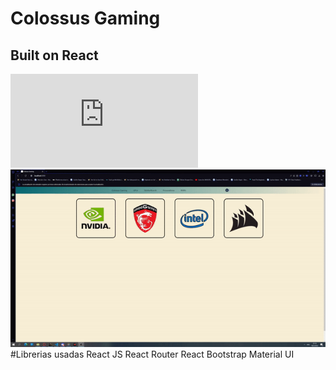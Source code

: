 <h1> Colossus Gaming </>
<h2> Built on React</h2>
<iframe src="https://imgur.com/UfuiWPL" frameborder="0"></iframe>
<img src="https://github.com/feedeeg29/Colossus-Gaming-React-Js-Federico-Giuliani/blob/main/ezgif.com-gif-maker.gif" />
#Librerias usadas
React JS
React Router
React Bootstrap
Material UI


